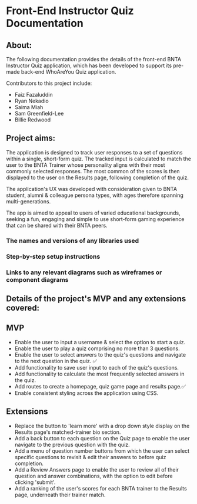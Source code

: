 # Front-End Instructor Quiz Documentation  

## About:

The following documentation provides the details of the front-end BNTA Instructor Quiz application, which has been developed to support its pre-made back-end WhoAreYou Quiz application.

Contributors to this project include:

- Faiz Fazaluddin
- Ryan Nekadio
- Saima Miah
- Sam Greenfield-Lee
- Billie Redwood


## Project aims:
The application is designed to track user responses to a set of questions within a single, short-form quiz. The tracked input is  calculated to match the user to the BNTA Trainer whose personality  aligns with their most commonly selected responses. The most common of the scores is then displayed to the user on the Results page, following completion of the quiz. 

The application's UX was developed with consideration given to BNTA student, alumni & colleague persona types, with ages therefore spanning multi-generations.

The app is aimed to appeal to users of varied educational backgrounds, seeking a fun, engaging and simple to use short-form gaming experience that can be shared with their BNTA peers.


### The names and versions of any libraries used



### Step-by-step setup instructions


### Links to any relevant diagrams such as wireframes or component diagrams



## Details of the project's MVP and any extensions covered:
## MVP
- Enable the user to input a username & select the option to start a quiz.
- Enable the user to play a quiz comprising no more than 3 questions.
- Enable the user to select answers to the quiz's questions and navigate to the next question in the quiz. ✅
- Add functionality to save user input to each of the quiz's questions.
- Add functionality to calculate the most frequently selected answers in the quiz.
- Add routes to create a homepage, quiz game page and results page.✅
- Enable consistent styling across the application using CSS.

## Extensions
- Replace the button to 'learn more' with a drop down style display on the Results page's matched-trainer bio section.
- Add a back button to each question on the Quiz page to enable the user navigate to the previous question with the quiz.
- Add a menu of question number buttons from which the user can select specific questions to revisit & edit their answers to before quiz completion.
- Add a Review Answers page to enable the user to review all of their question and answer combinations, with the option to edit before clicking 'submit'.
- Add a ranking of the user's scores for each BNTA trainer to the Results page, underneath their trainer match.

